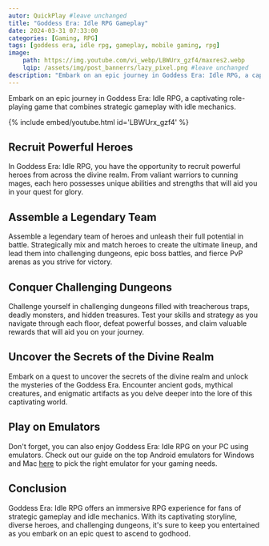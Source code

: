 ```yaml
---
autor: QuickPlay #leave unchanged
title: "Goddess Era: Idle RPG Gameplay"
date: 2024-03-31 07:33:00
categories: [Gaming, RPG]
tags: [goddess era, idle rpg, gameplay, mobile gaming, rpg]
image: 
    path: https://img.youtube.com/vi_webp/LBWUrx_gzf4/maxres2.webp 
    lqip: /assets/img/post_bannerrs/lazy_pixel.png #leave unchanged
description: "Embark on an epic journey in Goddess Era: Idle RPG, a captivating role-playing game that combines strategic gameplay with idle mechanics. Recruit powerful heroes, assemble a legendary team, and conquer challenging dungeons as you uncover the secrets of the divine realm. Discover its immersive gameplay, stunning visuals, and how to ascend to godhood in this epic RPG adventure."
---
```


Embark on an epic journey in Goddess Era: Idle RPG, a captivating role-playing game that combines strategic gameplay with idle mechanics.

{% include embed/youtube.html id='LBWUrx_gzf4' %}

## Recruit Powerful Heroes
In Goddess Era: Idle RPG, you have the opportunity to recruit powerful heroes from across the divine realm. From valiant warriors to cunning mages, each hero possesses unique abilities and strengths that will aid you in your quest for glory.

## Assemble a Legendary Team
Assemble a legendary team of heroes and unleash their full potential in battle. Strategically mix and match heroes to create the ultimate lineup, and lead them into challenging dungeons, epic boss battles, and fierce PvP arenas as you strive for victory.

## Conquer Challenging Dungeons
Challenge yourself in challenging dungeons filled with treacherous traps, deadly monsters, and hidden treasures. Test your skills and strategy as you navigate through each floor, defeat powerful bosses, and claim valuable rewards that will aid you on your journey.

## Uncover the Secrets of the Divine Realm
Embark on a quest to uncover the secrets of the divine realm and unlock the mysteries of the Goddess Era. Encounter ancient gods, mythical creatures, and enigmatic artifacts as you delve deeper into the lore of this captivating world.

## Play on Emulators
Don't forget, you can also enjoy Goddess Era: Idle RPG on your PC using emulators. Check out our guide on the top Android emulators for Windows and Mac [here](https://quickplaymobile.github.io/posts/Top-10-Best-Android-Emulators-for-Windows-and-Mac/) to pick the right emulator for your gaming needs.

## Conclusion
Goddess Era: Idle RPG offers an immersive RPG experience for fans of strategic gameplay and idle mechanics. With its captivating storyline, diverse heroes, and challenging dungeons, it's sure to keep you entertained as you embark on an epic quest to ascend to godhood.

